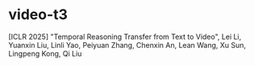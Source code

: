 # video-t3
[ICLR 2025] "Temporal Reasoning Transfer from Text to Video", Lei Li, Yuanxin Liu, Linli Yao, Peiyuan Zhang, Chenxin An, Lean Wang, Xu Sun, Lingpeng Kong, Qi Liu
